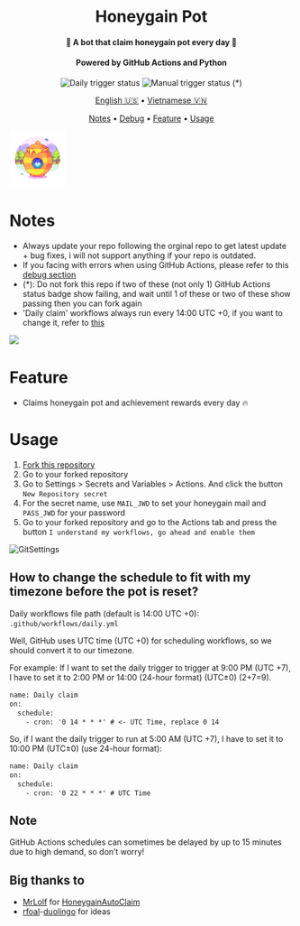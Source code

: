 
<h1 align="center">Honeygain Pot</h1>
<h4 align="center">🐝 A bot that claim honeygain pot every day 🍯</h4>
<h4 align="center">Powered by GitHub Actions and Python</h4>
<p align="center">
<img alt="Daily trigger status" src="https://github.com/gorouflex/HoneygainPot/actions/workflows/daily.yml/badge.svg">
<img alt="Manual trigger status" src="https://github.com/gorouflex/HoneygainPot/actions/workflows/manual.yml/badge.svg"> (*)
<p align="center">
  <a href="https://github.com/gorouflex/HoneygainPot/">English 🇺🇸</a>
  •
  <a href="README-vn.md">Vietnamese 🇻🇳</a>
<p align="center">
  <a href="#notes">Notes</a>
  •
  <a href="Debug.md">Debug</a>     
  •
  <a href="#feature">Feature</a>
  •
  <a href="#usage">Usage</a>     
</p>
 <p align="left">
   
<img src="Img/Logo.png"               
     width="100" 
     height="100"></p>
     
# Notes
- Always update your repo following the orginal repo to get latest update + bug fixes, i will not support anything if your repo is outdated.
- If you facing with errors when using GitHub Actions, please refer to this [debug section](Debug.md)
- (*): Do not fork this repo if two of these (not only 1) GitHub Actions status badge show failing, and wait until 1 of these or two of these show passing then you can fork again
- 'Daily claim' workflows always run every 14:00 UTC +0, if you want to change it, refer to [this](https://github.com/gorouflex/HoneygainPot#how-to-change-the-schedule-to-fit-with-my-timezone-before-the-pot-is-reset)

<img src="https://i.imgur.com/htGeFlY.jpg">
  
# Feature 
- Claims honeygain pot and achievement rewards every day 🔥
# Usage 

  1. [Fork this repository](https://github.com/gorouflex/honeygainpot/fork)  
  2. Go to your forked repository
  3. Go to Settings > Secrets and Variables > Actions. And click the button `New Repository secret`
  4. For the secret name, use `MAIL_JWD` to set your honeygain mail and `PASS_JWD` for your password
  5. Go to your forked repository and go to the Actions tab and press the button `I understand my workflows, go ahead and enable them`

![GitSettings](https://github.com/gorouflex/HoneygainPot/assets/98001973/d8d33621-5717-488d-9a80-6db395c8ac9d)

## How to change the schedule to fit with my timezone before the pot is reset?

Daily workflows file path (default is 14:00 UTC +0): `.github/workflows/daily.yml`

Well, GitHub uses UTC time (UTC +0) for scheduling workflows, so we should convert it to our timezone.

For example: If I want to set the daily trigger to trigger at 9:00 PM (UTC +7), I have to set it to 2:00 PM or 14:00 (24-hour format) (UTC±0) (2+7=9).

```
name: Daily claim
on:
  schedule:
    - cron: '0 14 * * *' # <- UTC Time, replace 0 14
```
So, if I want the daily trigger to run at 5:00 AM (UTC +7), I have to set it to 10:00 PM (UTC±0) (use 24-hour format):
```
name: Daily claim
on:
  schedule:
    - cron: '0 22 * * *' # UTC Time
```

## Note

GitHub Actions schedules can sometimes be delayed by up to 15 minutes due to high demand, so don’t worry!

## Big thanks to
- [MrLolf](https://github.com/MrLoLf/) for [HoneygainAutoClaim](https://github.com/MrLoLf/HoneygainAutoClaim)
- [rfoal](https://github.com/rfoel/)-[duolingo](https://github.com/rfoel/duolingo) for ideas
